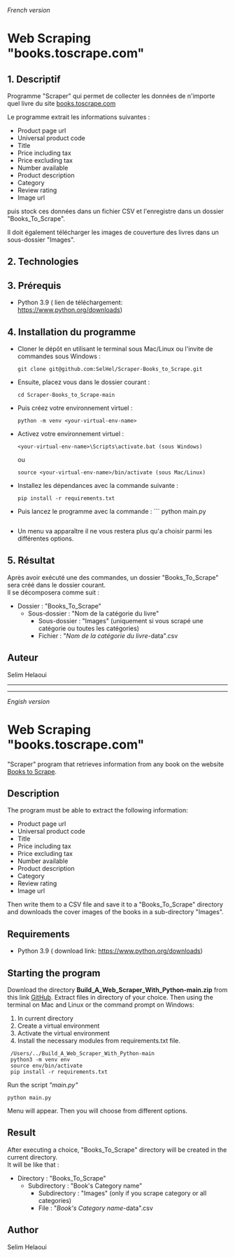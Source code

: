 *French version*

# Web Scraping "books.toscrape.com"

## 1. Descriptif

Programme "Scraper" qui permet de collecter les données de n'importe quel livre du site [books.toscrape.com](http://books.toscrape.com)<br>

Le programme extrait les informations suivantes :

* Product page url
* Universal product code
* Title
* Price including tax
* Price excluding tax
* Number available
* Product description
* Category
* Review rating
* Image url

puis stock ces données dans un fichier CSV et l'enregistre dans un dossier "Books\_To\_Scrape".

Il doit également télécharger les images de couverture des livres dans un sous-dossier "Images".


## 2. Technologies


## 3. Prérequis
* Python 3.9 ( lien de téléchargement: <https://www.python.org/downloads>)

## 4. Installation du programme

* Cloner le dépôt en utilisant le terminal sous Mac/Linux ou l'invite de commandes sous Windows :<br>

	```
	git clone git@github.com:SelHel/Scraper-Books_to_Scrape.git
	```

* Ensuite, placez vous dans le dossier courant :

	```
	cd Scraper-Books_to_Scrape-main
	```
* Puis créez votre environnement virtuel :

	```
	python -m venv <your-virtual-env-name>
	```

* Activez votre environnement virtuel :

	```
	<your-virtual-env-name>\Scripts\activate.bat (sous Windows)
	```
	ou
	
	```
	source <your-virtual-env-name>/bin/activate (sous Mac/Linux)
	```

* Installez les dépendances avec la commande suivante :

	```
	pip install -r requirements.txt
	```

* Puis lancez le programme avec la commande :
        ```
	python main.py
	```
	
* Un menu va apparaître il ne vous restera plus qu'a choisir parmi les différentes options.

## 5. Résultat

Après avoir exécuté une des commandes, un dossier "Books\_To\_Scrape" sera créé dans le dossier courant.  
Il se décomposera comme suit :

* Dossier : "Books\_To\_Scrape"
	* Sous-dossier : "Nom de la catégorie du livre"
  		* Sous-dossier : "Images" (uniquement si vous scrapé une catégorie ou toutes les catégories)
		* Fichier : "*Nom de la catégorie du livre*-data".csv

## Auteur

Selim Helaoui



----------------------------------------------------------------------------------------------------------------------------------------------------------
----------------------------------------------------------------------------------------------------------------------------------------------------------

*Engish version*

# Web Scraping "books.toscrape.com"

"Scraper" program that retrieves information from any book on the website [Books to Scrape](http://books.toscrape.com).

## Description

The program must be able to extract the following information:

* Product page url
* Universal product code
* Title
* Price including tax
* Price excluding tax
* Number available
* Product description
* Category
* Review rating
* Image url 

Then write them to a CSV file and save it to a "Books\_To\_Scrape" directory and downloads the cover images of the books in a sub-directory "Images".


## Requirements

* Python 3.9 ( download link: <https://www.python.org/downloads>)

## Starting the program

Download the directory **Build_A_Web_Scraper_With_Python-main.zip** from this link [GitHub](https://github.com/SelHel/Build_A_Web_Scraper_With_Python.git).	
Extract files in directory of your choice.
Then using the terminal on Mac and Linux or the command prompt on Windows:

1. In current directory
2. Create a virtual environment
3. Activate the virtual environment
4. Install the necessary modules from requirements.txt file.

```
 /Users/../Build_A_Web_Scraper_With_Python-main
 python3 -m venv env
 source env/bin/activate 
 pip install -r requirements.txt

```
Run the script *"main.py"*

```
python main.py

```
Menu will appear. Then you will choose from different options.

## Result

After executing a choice, "Books\_To\_Scrape" directory will be created in the current directory.  
It will be like that :

* Directory : "Books\_To\_Scrape"
	* Subdirectory : "Book's Category name"
  		* Subdirectory : "Images" (only if you scrape category or all categories)
		* File : "*Book's Category name*-data".csv


## Author

Selim Helaoui

